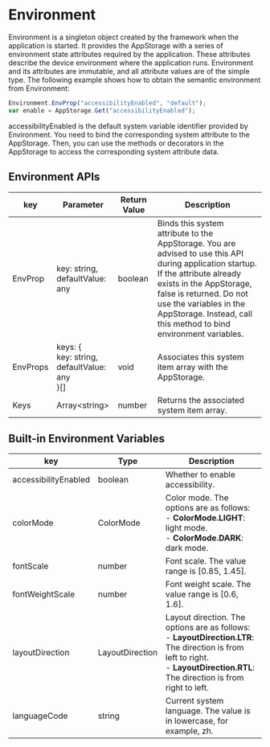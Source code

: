 # Environment


Environment is a singleton object created by the framework when the application is started. It provides the AppStorage with a series of environment state attributes required by the application. These attributes describe the device environment where the application runs. Environment and its attributes are immutable, and all attribute values are of the simple type. The following example shows how to obtain the semantic environment from Environment:


```ts
Environment.EnvProp("accessibilityEnabled", "default");
var enable = AppStorage.Get("accessibilityEnabled");
```


accessibilityEnabled is the default system variable identifier provided by Environment. You need to bind the corresponding system attribute to the AppStorage. Then, you can use the methods or decorators in the AppStorage to access the corresponding system attribute data.


## Environment APIs

| key | Parameter | Return Value | Description |
| -------- | -------- | -------- | -------- |
| EnvProp | key: string,<br/>defaultValue: any | boolean | Binds this system attribute to the AppStorage. You are advised to use this API during application startup. If the attribute already exists in the AppStorage, false is returned. Do not use the variables in the AppStorage. Instead, call this method to bind environment variables. |
| EnvProps | keys: {<br/>key: string,<br/>defaultValue: any<br/>}[] | void | Associates this system item array with the AppStorage. |
| Keys | Array&lt;string&gt; | number | Returns the associated system item array. |


## Built-in Environment Variables

| key | Type | Description |
| -------- | -------- | -------- |
| accessibilityEnabled | boolean | Whether to enable accessibility. |
| colorMode | ColorMode | Color mode. The options are as follows:<br/>- **ColorMode.LIGHT**: light mode.<br/>- **ColorMode.DARK**: dark mode. |
| fontScale | number | Font scale. The value range is [0.85, 1.45]. |
| fontWeightScale | number | Font weight scale. The value range is [0.6, 1.6]. |
| layoutDirection | LayoutDirection | Layout direction. The options are as follows:<br/>- **LayoutDirection.LTR**: The direction is from left to right.<br/>- **LayoutDirection.RTL**: The direction is from right to left. |
| languageCode | string | Current system language. The value is in lowercase, for example, zh. |
